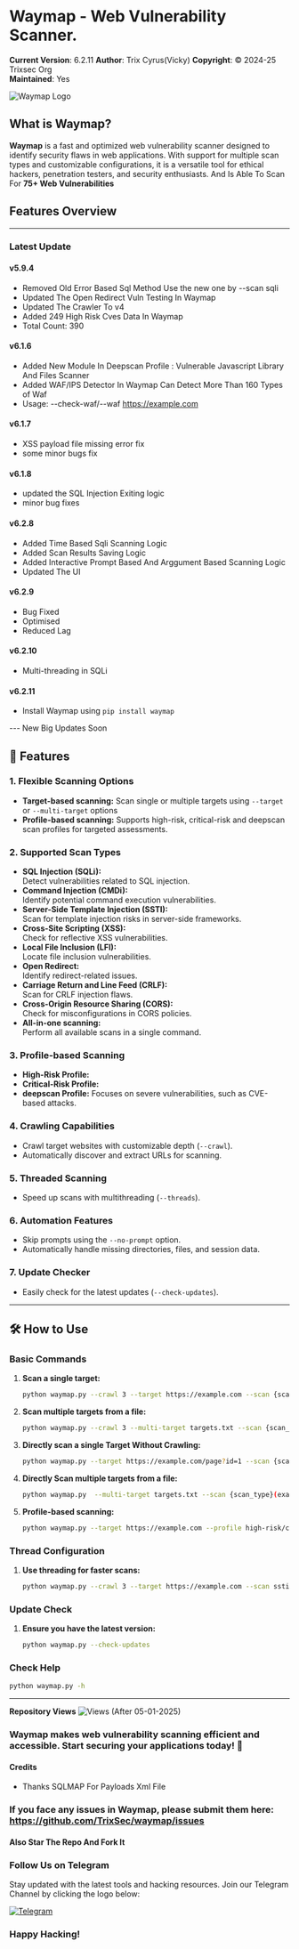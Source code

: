 # Waymap - Web Vulnerability Scanner.

**Current Version**: 6.2.11
**Author**: Trix Cyrus(Vicky)
**Copyright**: © 2024-25 Trixsec Org   
**Maintained**: Yes   

![Waymap Logo](https://waymapscanner.github.io/images/waymap.jpg)

## What is Waymap?
**Waymap** is a fast and optimized web vulnerability scanner designed to identify security flaws in web applications. With support for multiple scan types and customizable configurations, it is a versatile tool for ethical hackers, penetration testers, and security enthusiasts. And Is Able To Scan For **75+ Web Vulnerabilities**

## Features Overview
---

### Latest Update

#### v5.9.4
- Removed Old Error Based Sql Method Use the new one by --scan sqli
- Updated The Open Redirect Vuln Testing In Waymap
- Updated The Crawler To v4
- Added 249 High Risk Cves Data In Waymap
- Total Count: 390

#### v6.1.6
- Added New Module In Deepscan Profile : Vulnerable Javascript Library And Files Scanner
- Added WAF/IPS Detector In Waymap Can Detect More Than 160 Types of Waf
- Usage: --check-waf/--waf https://example.com

#### v6.1.7
- XSS payload file missing error fix
- some minor bugs fix

#### v6.1.8
- updated the SQL Injection Exiting logic
- minor bug fixes

#### v6.2.8
- Added Time Based Sqli Scanning Logic
- Added Scan Results Saving Logic
- Added Interactive Prompt Based And Arggument Based Scanning Logic
- Updated The UI

#### v6.2.9
- Bug Fixed
- Optimised
- Reduced Lag

#### v6.2.10
- Multi-threading in SQLi

#### v6.2.11
- Install Waymap using ```pip install waymap```


--- New Big Updates Soon

## 🚀 **Features**

### 1. **Flexible Scanning Options**
   - **Target-based scanning:** 
     Scan single or multiple targets using `--target` or `--multi-target` options 
   - **Profile-based scanning:** 
     Supports high-risk, critical-risk and deepscan scan profiles for targeted assessments.

### 2. **Supported Scan Types**
   - **SQL Injection (SQLi):**  
     Detect vulnerabilities related to SQL injection.
   - **Command Injection (CMDi):**  
     Identify potential command execution vulnerabilities.
   - **Server-Side Template Injection (SSTI):**  
     Scan for template injection risks in server-side frameworks.
   - **Cross-Site Scripting (XSS):**  
     Check for reflective XSS vulnerabilities.
   - **Local File Inclusion (LFI):**  
     Locate file inclusion vulnerabilities.
   - **Open Redirect:**  
     Identify redirect-related issues.
   - **Carriage Return and Line Feed (CRLF):**  
     Scan for CRLF injection flaws.
   - **Cross-Origin Resource Sharing (CORS):**  
     Check for misconfigurations in CORS policies.
   - **All-in-one scanning:**  
     Perform all available scans in a single command.

### 3. **Profile-based Scanning**
   - **High-Risk Profile:**  
   - **Critical-Risk Profile:**  
   - **deepscan Profile:**
     Focuses on severe vulnerabilities, such as CVE-based attacks.

### 4. **Crawling Capabilities**
   - Crawl target websites with customizable depth (`--crawl`).
   - Automatically discover and extract URLs for scanning.

### 5. **Threaded Scanning**
   - Speed up scans with multithreading (`--threads`).

### 6. **Automation Features**
   - Skip prompts using the `--no-prompt` option.
   - Automatically handle missing directories, files, and session data.

### 7. **Update Checker**
   - Easily check for the latest updates (`--check-updates`).

---

## 🛠️ **How to Use**

### Basic Commands
1. **Scan a single target:**
   ```bash
   python waymap.py --crawl 3 --target https://example.com --scan {scan_type}
   ```
2. **Scan multiple targets from a file:**
   ```bash
   python waymap.py --crawl 3 --multi-target targets.txt --scan {scan_type}
   ```
3. **Directly scan a single Target Without Crawling:**
   ```bash
   python waymap.py --target https://example.com/page?id=1 --scan {scan_type}

2. **Directly Scan multiple targets from a file:**
   ```bash
   python waymap.py  --multi-target targets.txt --scan {scan_type}(example url type: https://example.com/page?id=1 )

   ```
4. **Profile-based scanning:**
   ```bash
   python waymap.py --target https://example.com --profile high-risk/critical-risk/deepscan
   ```

### Thread Configuration
1. **Use threading for faster scans:**
   ```bash
   python waymap.py --crawl 3 --target https://example.com --scan ssti --threads 10
   ```

### Update Check
1. **Ensure you have the latest version:**
   ```bash
   python waymap.py --check-updates
   ```

### Check Help
```bash
python waymap.py -h

```

---

**Repository Views** ![Views](https://profile-counter.glitch.me/waymap/count.svg) (After 05-01-2025)
### Waymap makes web vulnerability scanning efficient and accessible. Start securing your applications today! 🎯


#### Credits
- Thanks SQLMAP For Payloads Xml File

### If you face any issues in Waymap, please submit them here: https://github.com/TrixSec/waymap/issues

#### Also Star The Repo And Fork It

### Follow Us on Telegram
Stay updated with the latest tools and hacking resources. Join our Telegram Channel by clicking the logo below:

[![Telegram](https://upload.wikimedia.org/wikipedia/commons/thumb/8/82/Telegram_logo.svg/240px-Telegram_logo.svg.png)](https://t.me/Trixsec)

### Happy Hacking!
